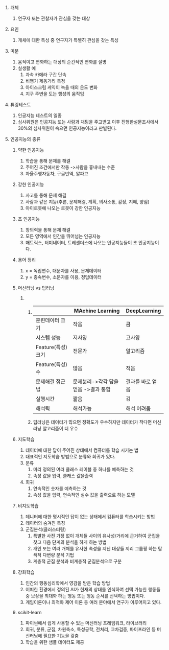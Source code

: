 1. 개체

   1. 연구자 또는 관찰자가 관심을 갖는 대상

2. 요인 

   1. 개체에 대한 특성 중 연구자가 특별히 관심을 갖는 특성

3. 미분

   1. 움직이고 변화하는 대상의 순간적인 변화를 설명
   2. 실생활 예
      1. 과속 카메라 구간 단속
      2. 비행기 제동거리 측정
      3. 아이스크림 케익이 녹을 때의 온도 변화
      4. 지구 주변을 도는 행성의 움직임

4. 튜링테스트

   1. 인공지능 테스트의 일종
   2. 심사위원은 인공지능 또는 사람과 채팅을 주고받고 이후 진행한설문조사에서 30%의 심사위원이 속으면 인공지능이라고 판별된다. 

5. 인공지능의 종류

   1. 약한 인공지능

      1. 학습을 통해 문제를 해결
      2. 주어진 조건에서만 작동 ->사람을 흉내내는 수준
      3. 자율주행자동차, 구글번역, 알파고

   2. 강한 인공지능

      1. 사고를 통해 문제 해결
      2. 사람과 같은 지능(추론, 문제해결, 계획, 의사소통, 감정, 지혜, 양심)
      3. 아이로봇에 나오는 로봇이 강한 인공지능

   3. 초 인공지능

      1. 창의력을 통해 문제 해결
      2. 모든 영역에서 인간을 뛰어넘는 인공지능
      3. 매트릭스, 터미네이터, 트레센더스에 나오는 인공지능들이 초 인공지능이다. 

   4. 용어 정리

      1. x = 독립변수, 대문자를 사용, 문제데이터
      2. y = 종속변수, 소문자를 이용, 정답데이터

   5. 머신러닝 vs 딥러닝

      1. 1. |                    | MAchine Learning                     | DeepLearning     |
            | ------------------ | ------------------------------------ | ---------------- |
            | 훈련데이터 크기    | 작음                                 | 큼               |
            | 시스템 성능        | 저사양                               | 고사양           |
            | Feature(특성) 크기 | 전문가                               | 알고리즘         |
            | Feature(특성) 수   | 많음                                 | 적음             |
            | 문제해결 접근법    | 문제분리->각각 답을 얻음 ->결과 통합 | 결과를 바로 얻음 |
            | 실행시간           | 짧음                                 | 김               |
            | 해석력             | 해석가능                             | 해석 어려움      |

         2. 딥러닝은 데이터가 많으면 정확도가 우수하지만 데이터가 작다면 머신러닝 알고리즘이 더 우수

   6. 지도학습

      1. 데이터에 대한 답이 주어진 상태에서 컴퓨터를 학습 시키는 법
      2. 대표적인 지도학습 방법으로 분류와 회귀가 있다.
      3. 분류
         1. 미리 정의된 여러 클래스 레이블 중 하나를 예측하는 것
         2. 속성 값을 입력, 클래스 값을출력
      4. 회귀
         1. 연속적인 숫자를 예측하는 것
         2. 속성 값을 입력, 연속적인 실수 값을 출력으로 하는 모델

   7. 비지도학습

      1. 데니터에 대한 명시적인 답이 없는 상태에서 컴퓨터를 학습시키는 방법
      2. 데이터의 숨겨진 특징
      3. 군집분석(클러스터링)
         1. 특별한 사전 가정 없이 개체들 사이의 유사성/거리에 근거하여 군집을 찾고 다음 단계의 분석을 하게 하는 방법 
         2. 개인 또는 여러 개체를 유사한 속성을 지닌 대상들 끼리 그룹핑 하는  탐색적 다변량 분석 기법
         3. 계층적 군집 분석과 비계층적 군집분석으로 구분

   8. 강화학습

      1. 인간의 행동심리학에서 영감을 받은 학습 방법
      2. 어떠한 환경에서 정의된 AI가 현재의 상태를 인식하여 선택 가능한 행동들 중 보상을 최대화 하는 행동 또는 행동 순서를 선택하는 방법이다.
      3. 게임이론이나 최적화 제어 이론 등 여러 분야에서 연구가 이루어지고 있다.

   9. scikit-learn

      1. 파이썬에서 쉽게 사용할 수 있는 머신러닝 프레임워크, 라이브러리
      2. 회귀, 분류, 군집, 차원축소, 특성공학, 전처리, 교차검증, 파이프라인 등 머신러닝에 필요한 기능을 갖춤
      3. 학습을 위한 샘플 데이터도 제공
